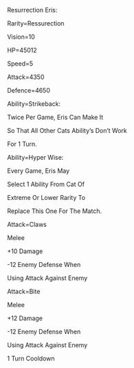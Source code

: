 Resurrection Eris:

Rarity=Ressurection

Vision=10

HP=45012

Speed=5

Attack=4350

Defence=4650

Ability=Strikeback:

Twice Per Game, Eris Can Make It

So That All Other Cats Ability’s Don’t Work

For 1 Turn.

Ability=Hyper Wise:

Every Game, Eris May

Select 1 Ability From Cat Of

Extreme Or Lower Rarity To

Replace This One For The Match.

Attack=Claws

Melee

+10 Damage

-12 Enemy Defense When

Using Attack Against Enemy

Attack=Bite

Melee

+12 Damage

-12 Enemy Defense When

Using Attack Against Enemy

1 Turn Cooldown
